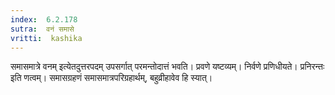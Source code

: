 ```yaml
---
index:  6.2.178
sutra:  वनं समासे
vritti:  kashika 
---
```


समासमात्रे वनम् इत्येतदुत्तरपदम् उपसर्गात् परमन्तोदात्तं भवति। प्रवणे यष्टव्यम्। निर्वणे प्रणिधीयते। प्रनिरन्तः इति णत्वम्। समासग्रहणं समासमात्रपरिग्रहार्थम्, बहुव्रीहावेव हि स्यात्।

